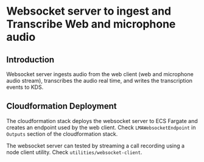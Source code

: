 # Websocket server to ingest and Transcribe Web and microphone audio

## Introduction
Websocket server ingests audio from the web client (web and microphone audio stream), transcribes the audio real time, and writes the transcription events to KDS. 


## Cloudformation Deployment

The cloudformation stack deploys the websocket server to ECS Fargate and creates an endpoint used by the web client. Check `LMAWebsocketEndpoint` in `Outputs` section of the cloudformation stack.

The websocket server can tested by streaming a call recording using a node client utility. Check `utilities/websocket-client`.